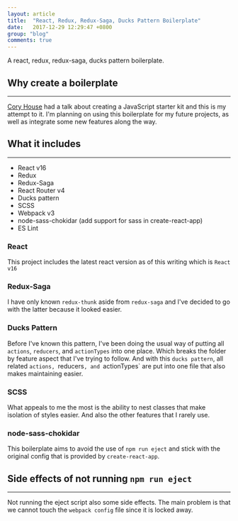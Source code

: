 ```yaml
---
layout: article
title:  "React, Redux, Redux-Saga, Ducks Pattern Boilerplate"
date:   2017-12-29 12:29:47 +0800
group: "blog"
comments: true
---
```

A react, redux, redux-saga, ducks pattern boilerplate.

## Why create a boilerplate
<hr class='divider--fade' />

[Cory House](https://github.com/coryhouse) had a talk about creating a JavaScript starter kit and this is my attempt to it. I'm planning on using this boilerplate for my future projects, as well as integrate some new features along the way.

## What it includes
<hr class='divider--fade' />

* React v16
* Redux
* Redux-Saga
* React Router v4
* Ducks pattern
* SCSS
* Webpack v3
* node-sass-chokidar (add support for sass in create-react-app)
* ES Lint

### React
This project includes the latest react version as of this writing which is `React v16`

### Redux-Saga
I have only known `redux-thunk` aside from `redux-saga` and I've decided to go with the latter because it looked easier.

### Ducks Pattern
Before I've known this pattern, I've been doing the usual way of putting all `actions`, `reducers`, and `actionTypes` into one place. Which breaks the folder by feature aspect that I've trying to follow. And with this `ducks pattern`, all related `actions, `reducers`, and `actionTypes` are put into one file that also makes maintaining easier.

### SCSS
What appeals to me the most is the ability to nest classes that make isolation of styles easier. And also the other features that I rarely use.

### node-sass-chokidar
This boilerplate aims to avoid the use of `npm run eject` and stick with the original config that is provided by `create-react-app`.

## Side effects of not running `npm run eject`
<hr class='divider--fade' />

Not running the eject script also some side effects. The main problem is that we cannot touch the `webpack config` file since it is locked away.

